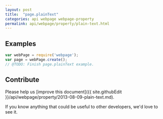 ```yaml
---
layout: post
title:  "page.plainText"
categories: api webpage webpage-property
permalink: api/webpage/property/plain-text.html
---
```


## Examples

```javascript
var webPage = require('webpage');
var page = webPage.create();
// @TODO: Finish page.plainText example.
```

## Contribute

Please help us [improve this document]({{ site.githubEdit }}/api/webpage/property/2013-08-09-plain-text.md).

If you know anything that could be useful to other developers, we'd love to see it.


